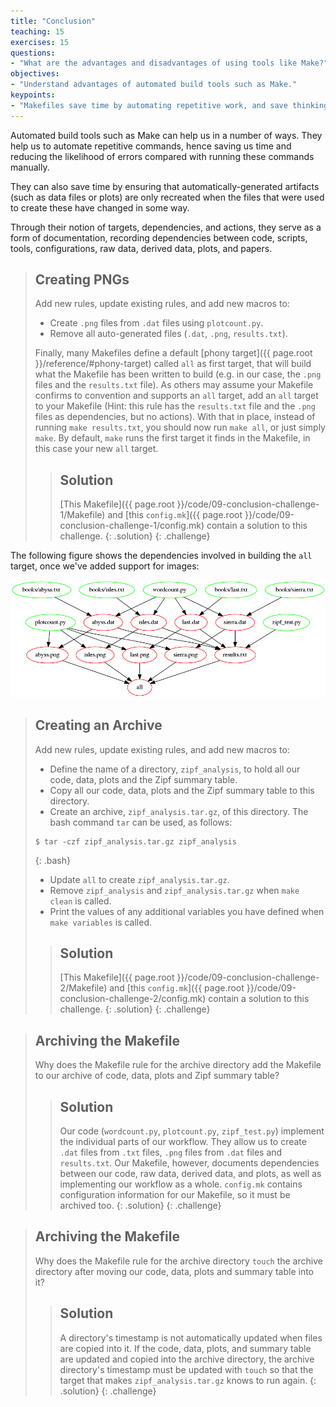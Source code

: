 ```yaml
---
title: "Conclusion"
teaching: 15
exercises: 15
questions:
- "What are the advantages and disadvantages of using tools like Make?"
objectives:
- "Understand advantages of automated build tools such as Make."
keypoints:
- "Makefiles save time by automating repetitive work, and save thinking by documenting how to reproduce results."
---
```


Automated build tools such as Make can help us in a number of
ways. They help us to automate repetitive commands, hence saving us
time and reducing the likelihood of errors compared with running
these commands manually.

They can also save time by ensuring that automatically-generated
artifacts (such as data files or plots) are only recreated when the
files that were used to create these have changed in some way.

Through their notion of targets, dependencies, and actions, they serve
as a form of documentation, recording dependencies between code,
scripts, tools, configurations, raw data, derived data, plots, and
papers.

> ## Creating PNGs
>
> Add new rules, update existing rules, and add new macros to:
>
> * Create `.png` files from `.dat` files using `plotcount.py`.
> * Remove all auto-generated files (`.dat`, `.png`,
>   `results.txt`).
>
> Finally, many Makefiles define a default [phony
> target]({{ page.root }}/reference/#phony-target) called `all` as first target,
> that will build what the Makefile has been written to build (e.g. in
> our case, the `.png` files and the `results.txt` file). As others
> may assume your Makefile confirms to convention and supports an
> `all` target, add an `all` target to your Makefile (Hint: this rule
> has the `results.txt` file and the `.png` files as dependencies, but
> no actions).  With that in place, instead of running `make
> results.txt`, you should now run `make all`, or just simply
> `make`. By default, `make` runs the first target it finds in the
> Makefile, in this case your new `all` target.
>
> > ## Solution
> > [This Makefile]({{ page.root }}/code/09-conclusion-challenge-1/Makefile)
> > and [this `config.mk`]({{ page.root }}/code/09-conclusion-challenge-1/config.mk)
> > contain a solution to this challenge.
> {: .solution}
{: .challenge}

The following figure shows the dependencies involved in building the `all` target, once we've added support for images:

![results.txt dependencies once images have been added](../fig/09-conclusion-challenge-1.png "results.txt dependencies once images have been added")

> ## Creating an Archive
>
> Add new rules, update existing rules, and add new macros to:
>
>  * Define the name of a directory, `zipf_analysis`, to hold all our
>    code, data, plots and the Zipf summary table.
> * Copy all our code, data, plots and the Zipf summary table to this
>   directory.
> * Create an archive, `zipf_analysis.tar.gz`, of this directory. The
>   bash command `tar` can be used, as follows:
>
> ~~~
> $ tar -czf zipf_analysis.tar.gz zipf_analysis
> ~~~
> {: .bash}
>
> * Update `all` to create `zipf_analysis.tar.gz`.
> * Remove `zipf_analysis` and `zipf_analysis.tar.gz` when `make
>   clean` is called.
> * Print the values of any additional variables you have defined when
>   `make variables` is called.
> 
> > ## Solution
> > [This Makefile]({{ page.root }}/code/09-conclusion-challenge-2/Makefile)
> > and [this `config.mk`]({{ page.root }}/code/09-conclusion-challenge-2/config.mk)
> > contain a solution to this challenge.
> {: .solution}
{: .challenge}

> ## Archiving the Makefile
>
> Why does the Makefile rule for the archive directory add the Makefile to our archive of code, data, plots and Zipf summary table?
>
> > ## Solution
> > Our code (`wordcount.py`, `plotcount.py`, `zipf_test.py`) implement
> > the individual parts of our workflow. They allow us to create `.dat`
> > files from `.txt` files, `.png` files from `.dat` files and
> > `results.txt`. Our Makefile, however, documents dependencies between
> > our code, raw data, derived data, and plots, as well as implementing
> > our workflow as a whole. `config.mk` contains configuration information
> > for our Makefile, so it must be archived too.
> {: .solution}
{: .challenge}

> ## Archiving the Makefile
>
> Why does the Makefile rule for the archive directory `touch` the archive directory after moving our code, data, plots and summary table into it?
>
> > ## Solution
> > A directory's timestamp is not automatically updated when files are copied into it.
> > If the code, data, plots, and summary table are updated and copied into the
> > archive directory, the archive directory's timestamp must be updated with `touch`
> > so that the target that makes `zipf_analysis.tar.gz` knows to run again.
> {: .solution}
{: .challenge}
